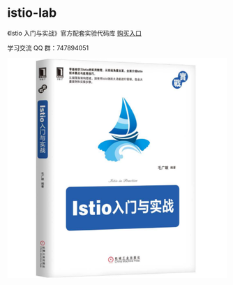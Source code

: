 # istio-lab




《Istio 入门与实战》官方配套实验代码库 [购买入口](https://item.jd.com/12601120.html)

学习交流 QQ 群：747894051

![](images/book.jpg)
